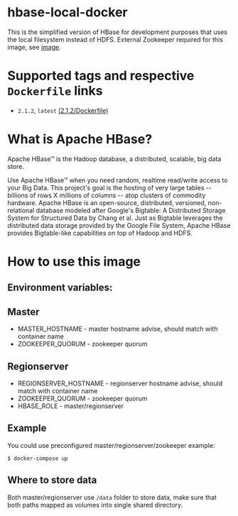 # hbase-local-docker
This is the simplified version of HBase for development purposes that uses the local filesystem instead of HDFS. External Zookeeper required for this image, see [image](https://hub.docker.com/_/zookeeper/).

# Supported tags and respective `Dockerfile` links

* `2.1.2`, `latest` [(2.1.2/Dockerfile)](https://github.com/dizzarg/hbase-local-docker/blob/master/2.1.2/Dockerfile)

# What is Apache HBase?

Apache HBase™ is the Hadoop database, a distributed, scalable, big data store.

Use Apache HBase™ when you need random, realtime read/write access to your Big Data. This project's goal is the hosting of very large tables -- billions of rows X millions of columns -- atop clusters of commodity hardware. Apache HBase is an open-source, distributed, versioned, non-relational database modeled after Google's Bigtable: A Distributed Storage System for Structured Data by Chang et al. Just as Bigtable leverages the distributed data storage provided by the Google File System, Apache HBase provides Bigtable-like capabilities on top of Hadoop and HDFS.

# How to use this image

## Environment variables:

 ## Master
  - MASTER_HOSTNAME - master hostname advise, should match with container name
  - ZOOKEEPER_QUORUM - zookeeper quorum
 ## Regionserver
  - REGIONSERVER_HOSTNAME - regionserver hostname advise, should match with container name
  - ZOOKEEPER_QUORUM - zookeeper quorum
  - HBASE_ROLE - master/regionserver
## Example

You could use preconfigured master/regionserver/zookeeper example:

	$ docker-compose up

## Where to store data

Both master/regionserver use `/data` folder to store data, make sure that both paths mapped as volumes into single shared directory.
